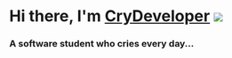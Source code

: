 # Hi there, I'm [CryDeveloper](https://github.com/CryDeveloper) ![](https://github.com/blackcater/blackcater/raw/main/images/Hi.gif) 
### A software student who cries every day...
<!--
**CryDeveloper/CryDeveloper** is a ✨ _special_ ✨ repository because its `README.md` (this file) appears on your GitHub profile.

Here are some ideas to get you started:

- 🔭 I’m currently working on ...
- 🌱 I’m currently learning ...
- 👯 I’m looking to collaborate on ...
- 🤔 I’m looking for help with ...
- 💬 Ask me about ...
- 📫 How to reach me: ...
- 😄 Pronouns: ...
- ⚡ Fun fact: ...
-->
